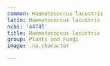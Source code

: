 ```yaml
---
common: Haematococcus lacustris
latin: Haematococcus lacustris
ncbi: '44745'
title: Haematococcus lacustris
group: Plants and Fungi
image: .na.character

---
```

